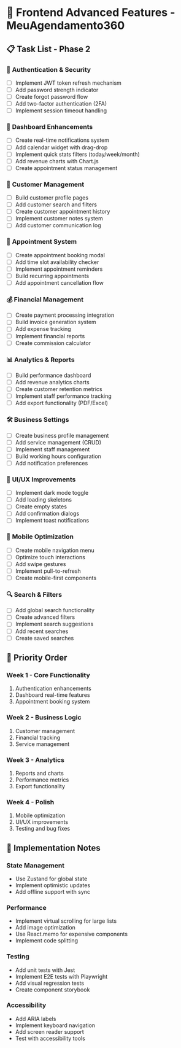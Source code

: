 # 🚀 Frontend Advanced Features - MeuAgendamento360

## 📋 Task List - Phase 2

### 🔐 **Authentication & Security**
- [ ] Implement JWT token refresh mechanism
- [ ] Add password strength indicator
- [ ] Create forgot password flow
- [ ] Add two-factor authentication (2FA)
- [ ] Implement session timeout handling

### 📱 **Dashboard Enhancements**
- [ ] Create real-time notifications system
- [ ] Add calendar widget with drag-drop
- [ ] Implement quick stats filters (today/week/month)
- [ ] Add revenue charts with Chart.js
- [ ] Create appointment status management

### 👥 **Customer Management**
- [ ] Build customer profile pages
- [ ] Add customer search and filters
- [ ] Create customer appointment history
- [ ] Implement customer notes system
- [ ] Add customer communication log

### 📅 **Appointment System**
- [ ] Create appointment booking modal
- [ ] Add time slot availability checker
- [ ] Implement appointment reminders
- [ ] Build recurring appointments
- [ ] Add appointment cancellation flow

### 💰 **Financial Management**
- [ ] Create payment processing integration
- [ ] Build invoice generation system
- [ ] Add expense tracking
- [ ] Implement financial reports
- [ ] Create commission calculator

### 📊 **Analytics & Reports**
- [ ] Build performance dashboard
- [ ] Add revenue analytics charts
- [ ] Create customer retention metrics
- [ ] Implement staff performance tracking
- [ ] Add export functionality (PDF/Excel)

### 🛠️ **Business Settings**
- [ ] Create business profile management
- [ ] Add service management (CRUD)
- [ ] Implement staff management
- [ ] Build working hours configuration
- [ ] Add notification preferences

### 🎨 **UI/UX Improvements**
- [ ] Implement dark mode toggle
- [ ] Add loading skeletons
- [ ] Create empty states
- [ ] Add confirmation dialogs
- [ ] Implement toast notifications

### 📱 **Mobile Optimization**
- [ ] Create mobile navigation menu
- [ ] Optimize touch interactions
- [ ] Add swipe gestures
- [ ] Implement pull-to-refresh
- [ ] Create mobile-first components

### 🔍 **Search & Filters**
- [ ] Add global search functionality
- [ ] Create advanced filters
- [ ] Implement search suggestions
- [ ] Add recent searches
- [ ] Create saved searches

## 🎯 Priority Order

### **Week 1 - Core Functionality**
1. Authentication enhancements
2. Dashboard real-time features
3. Appointment booking system

### **Week 2 - Business Logic**
1. Customer management
2. Financial tracking
3. Service management

### **Week 3 - Analytics**
1. Reports and charts
2. Performance metrics
3. Export functionality

### **Week 4 - Polish**
1. Mobile optimization
2. UI/UX improvements
3. Testing and bug fixes

## 📝 Implementation Notes

### **State Management**
- Use Zustand for global state
- Implement optimistic updates
- Add offline support with sync

### **Performance**
- Implement virtual scrolling for large lists
- Add image optimization
- Use React.memo for expensive components
- Implement code splitting

### **Testing**
- Add unit tests with Jest
- Implement E2E tests with Playwright
- Add visual regression tests
- Create component storybook

### **Accessibility**
- Add ARIA labels
- Implement keyboard navigation
- Add screen reader support
- Test with accessibility tools